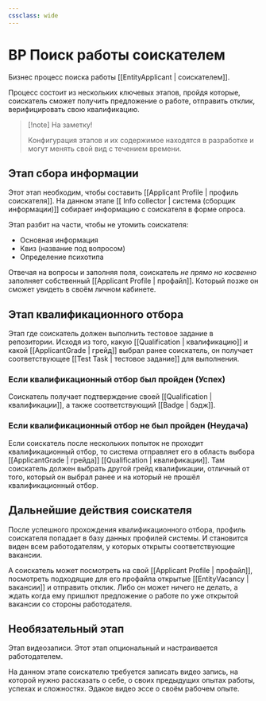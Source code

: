 ```yaml
---
cssclass: wide
---
```


# BP Поиск работы соискателем


Бизнес процесс поиска работы [[EntityApplicant | соискателем]]. 

Процесс состоит из нескольких ключевых этапов, пройдя которые, соискатель сможет получить предложение о работе, отправить отклик, верифицировать свою квалификацию. 

>[!note] На заметку! 
>
>Конфигурация этапов и их содержимое находятся в разработке и могут менять свой вид с течением времени. 

## Этап сбора информации

Этот этап необходим, чтобы составить [[Applicant Profile | профиль соискателя]]. На данном этапе [[ Info collector | система (сборщик информации)]] собирает информацию с соискателя в форме опроса. 

Этап разбит на части, чтобы не утомить соискателя: 

 - Основная информация
 - Квиз (название под вопросом)
 - Определение психотипа

Отвечая на вопросы и заполняя поля, соискатель *не прямо но косвенно* заполняет собственный [[Applicant Profile | профайл]]. Который позже он сможет увидеть в своём личном кабинете. 

## Этап квалификационного отбора

Этап где соискатель должен выполнить тестовое задание в репозитории. Исходя из того, какую [[Qualification | квалификацию]] и какой [[ApplicantGrade | грейд]] выбрал ранее соискатель, он получает соответствующее [[Test Task | тестовое задание]] для выполнения. 

### Если квалификационный отбор был пройден (Успех)

Соискатель получает подтверждение своей [[Qualification | квалификации]], а также соответствующий [[Badge | бэдж]]. 

### Если квалификационный отбор не был пройден (Неудача)

Если соискатель после нескольких попыток не проходит квалификационный отбор, то система отправляет его в область выбора [[ApplicantGrade | грейда]] [[Qualification | квалификации]]. Там соискатель должен выбрать другой грейд квалификации, отличный от того, который он выбрал ранее и на который не прошёл квалификационный отбор. 

## Дальнейшие действия соискателя

После успешного прохождения квалификационного отбора, профиль соискателя попадает в базу данных профилей системы. И становится виден всем работодателям, у которых открыты соответствующие вакансии. 

А соискатель может посмотреть на свой [[Applicant Profile  | профайл]], посмотреть подходящие для его профайла открытые [[EntityVacancy | вакансии]] и отправить отклик. Либо он может ничего не делать, а ждать когда ему пришлют предложение о работе по уже открытой вакансии со стороны работодателя.

## Необязательный этап

Этап видеозаписи. Этот этап опциональный и настраивается работодателем. 

На данном этапе соискателю требуется записать видео запись, на которой нужно рассказать о себе, о своих предыдущих опытах работы, успехах и сложностях. Эдакое видео эссе о своём рабочем опыте. 